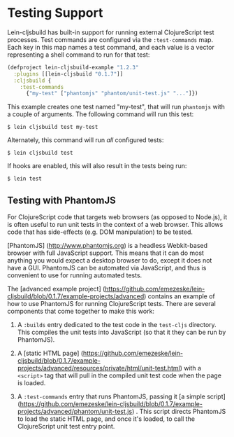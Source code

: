 # Testing Support

Lein-cljsbuild has built-in support for running external ClojureScript test processes.
Test commands are configured via the `:test-commands` map.  Each key in this map names
a test command, and each value is a vector representing a shell command to run for that
test:

```clj
(defproject lein-cljsbuild-example "1.2.3"
  :plugins [[lein-cljsbuild "0.1.7"]]
  :cljsbuild {
    :test-commands
      {"my-test" ["phantomjs" "phantom/unit-test.js" "..."]})
```

This example creates one test named "my-test", that will run `phantomjs` with a couple
of arguments.  The following command will run this test:

    $ lein cljsbuild test my-test

Alternately, this command will run *all* configured tests:

    $ lein cljsbuild test

If hooks are enabled, this will also result in the tests being run:

    $ lein test

## Testing with PhantomJS

For ClojureScript code that targets web browsers (as opposed to Node.js), it is often
useful to run unit tests in the context of a web browser.  This allows code that has
side-effects (e.g. DOM manipulation) to be tested.

[PhantomJS] (http://www.phantomjs.org) is a headless Webkit-based browser with full
JavaScript support.  This means that it can do most anything you would expect a desktop
browser to do, except it does not have a GUI.  PhantomJS can be automated via JavaScript,
and thus is convenient to use for running automated tests.

The
[advanced example project] (https://github.com/emezeske/lein-cljsbuild/blob/0.1.7/example-projects/advanced)
contains an example of how to use PhantomJS for running ClojureScript tests.  There are several
components that come together to make this work:

1. A `:builds` entry dedicated to the test code in the `test-cljs` directory.  This compiles
the unit tests into JavaScript (so that it they can be run by PhantomJS).

2. A
[static HTML page] (https://github.com/emezeske/lein-cljsbuild/blob/0.1.7/example-projects/advanced/resources/private/html/unit-test.html)
with a `<script>` tag that will pull in the compiled unit test code when the page is loaded.

3. A `:test-commands` entry that runs PhantomJS, passing it
[a simple script] (https://github.com/emezeske/lein-cljsbuild/blob/0.1.7/example-projects/advanced/phantom/unit-test.js)
.  This script directs PhantomJS to load the static HTML page, and once it's loaded,
to call the ClojureScript unit test entry point.

